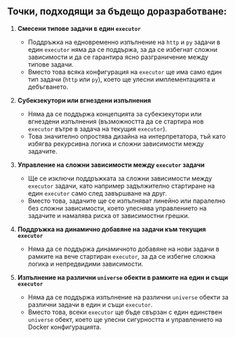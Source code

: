 
## Точки, подходящи за бъдещо доразработване:

1. **Смесени типове задачи в един `executor`**
   - Поддръжка на едновременно изпълнение на `http` и `py` задачи в един `executor` няма да се поддържа, за да се избегнат сложни зависимости и да се гарантира ясно разграничение между типове задачи.
   - Вместо това всяка конфигурация на `executor` ще има само един тип задачи (`http` или `py`), което ще улесни имплементацията и дебъгването.

2. **Субекзекутори или вгнездени изпълнения**
   - Няма да се поддържа концепцията за субекзекутори или вгнездени изпълнения (възможността да се стартира нов `executor` вътре в задача на текущия `executor`).
   - Това значително опростява дизайна на интерпретатора, тъй като избягва рекурсивна логика и сложни зависимости между задачите.

3. **Управление на сложни зависимости между `executor` задачи**
   - Ще се изключи поддръжката за сложни зависимости между `executor` задачи, като например задължително стартиране на един `executor` само след завършване на друг.
   - Вместо това, задачите ще се изпълняват линейно или паралелно без сложни зависимости, което улеснява управлението на задачите и намалява риска от зависимостни грешки.

4. **Поддръжка на динамично добавяне на задачи към текущия `executor`**
   - Няма да се поддържа динамичното добавяне на нови задачи в рамките на вече стартиран `executor`, за да се избегне сложна логика и непредвидими зависимости.

5. **Изпълнение на различни `universe` обекти в рамките на един и същи `executor`**
   - Няма да се поддържа изпълнение на различни `universe` обекти за различни задачи в един и същи `executor`.
   - Вместо това, всеки `executor` ще бъде свързан с един единствен `universe` обект, което ще улесни сигурността и управлението на Docker конфигурацията.